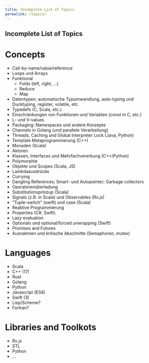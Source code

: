 ```yaml
---
title: Incomplete List of Topics
permalink: /topics/
---
```


Incomplete List of Topics
-------------------------

# Concepts
- Call-by-name/value/reference
- Loops und Arrays
- Funktional
    - Folds (left, right, ...)
    - Reduce
    - Map
- Datentypen; automatische Typumwandlung, auto-typing und Ducktyping, register, volatile, etc.
- Typedefs (C, Scala, etc.)
- Einschränkungen von Funktionen und Variablen (const in C, etc.)
- L- und V-values
- Packaging: Namespaces und andere Konzepte
- Channels in Golang (und parallele Verarbeitung)
- Threads, Caching und Global Interpreter Lock (Java, Python)
- Template Metaprogrammierung (C++)
- Monaden (Scala)
- Aktoren
- Klassen, Interfaces und Mehrfachvererbung (C++/Python)
- Polymorphie
- Objekte und Scopes (Scala, JS)
- Lambdaausdrücke
- Currying
- Dangling References; Smart- und Autopointer; Garbage collectors
- Operatorenüberladung
- Substitutionsprinzup (Scala)
- Signals (z.B. in Scala) und Observables (Rx.js)
- "Tuple-switch" (swift) und case (Scala)
- Reaktive Programmierung
- Properties (C#, Swift)
- Lazy evaluation
- Optionals und optional/forced unwrapping (Swift)
- Promises and Futures
- Ausnahmen und kritische Abschnitte (Semaphoren, mutex)

# Languages
- Scala
- C++ (17)
- Rust
- Golang
- Python
- Javascript (ES6)
- Swift (3)
- Lisp/Scheme?
- Fortran?

# Libraries and Toolkots
- Rx.js
- STL
- Python
- ...
